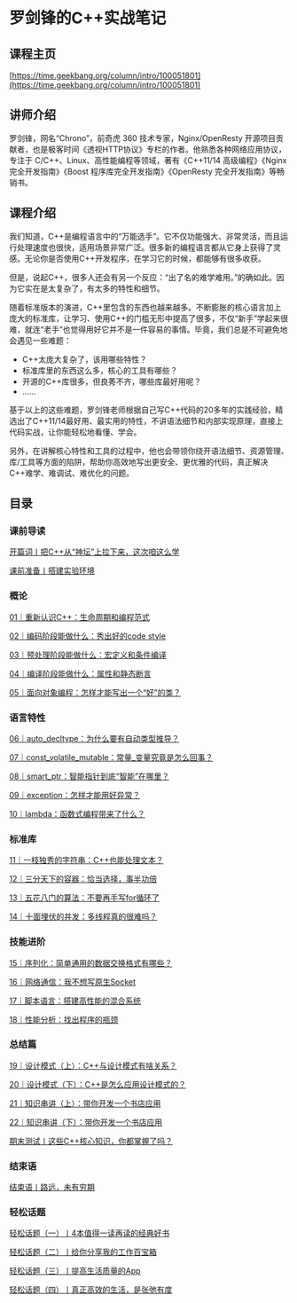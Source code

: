 # 罗剑锋的C++实战笔记

## 课程主页

[https://time.geekbang.org/column/intro/100051801](https://time.geekbang.org/column/intro/100051801)

## 讲师介绍

罗剑锋，网名“Chrono”，前奇虎 360 技术专家，Nginx/OpenResty 开源项目贡献者，也是极客时间《透视HTTP协议》专栏的作者。他熟悉各种网络应用协议，专注于 C/C++、Linux、高性能编程等领域，著有《C++11/14 高级编程》《Nginx 完全开发指南》《Boost 程序库完全开发指南》《OpenResty 完全开发指南》等畅销书。

## 课程介绍

我们知道，C++是编程语言中的“万能选手”。它不仅功能强大、非常灵活，而且运行处理速度也很快，适用场景非常广泛。很多新的编程语言都从它身上获得了灵感。无论你是否使用C++开发程序，在学习它的时候，都能够有很多收获。

但是，说起C++，很多人还会有另一个反应：“出了名的难学难用。”的确如此。因为它实在是太复杂了，有太多的特性和细节。

随着标准版本的演进，C++里包含的东西也越来越多。不断膨胀的核心语言加上庞大的标准库，让学习、使用C++的门槛无形中提高了很多，不仅“新手”学起来很难，就连“老手”也觉得用好它并不是一件容易的事情。毕竟，我们总是不可避免地会遇见一些难题：

- C++太庞大复杂了，该用哪些特性？
- 标准库里的东西这么多，核心的工具有哪些？
- 开源的C++库很多，但良莠不齐，哪些库最好用呢？
- ……

基于以上的这些难题，罗剑锋老师根据自己写C++代码的20多年的实践经验，精选出了C++11/14最好用、最实用的特性，不讲语法细节和内部实现原理，直接上代码实战，让你能轻松地看懂、学会。

另外，在讲解核心特性和工具的过程中，他也会带领你绕开语法细节、资源管理、库/工具等方面的陷阱，帮助你高效地写出更安全、更优雅的代码，真正解决C++难学、难调试、难优化的问题。

## 目录

### 课前导读

[开篇词丨把C++从“神坛”上拉下来，这次咱这么学](/notes/CPP/罗剑锋的CPP实战笔记/课前导读/把CPP从“神坛”上拉下来，这次咱这么学)

[课前准备丨搭建实验环境](/notes/CPP/罗剑锋的CPP实战笔记/课前导读/搭建实验环境)

### 概论

[01｜重新认识C++：生命周期和编程范式](/notes/CPP/罗剑锋的CPP实战笔记/概论/重新认识CPP：生命周期和编程范式)

[02｜编码阶段能做什么：秀出好的code style](/notes/CPP/罗剑锋的CPP实战笔记/概论/编码阶段能做什么：秀出好的codestyle)

[03｜预处理阶段能做什么：宏定义和条件编译](/notes/CPP/罗剑锋的CPP实战笔记/概论/预处理阶段能做什么：宏定义和条件编译)

[04｜编译阶段能做什么：属性和静态断言](/notes/CPP/罗剑锋的CPP实战笔记/概论/编译阶段能做什么：属性和静态断言)

[05｜面向对象编程：怎样才能写出一个“好”的类？](/notes/CPP/罗剑锋的CPP实战笔记/概论/面向对象编程：怎样才能写出一个“好”的类？)

### 语言特性

[06｜auto_decltype：为什么要有自动类型推导？](/notes/CPP/罗剑锋的CPP实战笔记/语言特性/auto_decltype：为什么要有自动类型推导？)

[07｜const_volatile_mutable：常量_变量究竟是怎么回事？](/notes/CPP/罗剑锋的CPP实战笔记/语言特性/const_volatile_mutable：常量_变量究竟是怎么回事？)

[08｜smart_ptr：智能指针到底“智能”在哪里？](/notes/CPP/罗剑锋的CPP实战笔记/语言特性/smart_ptr：智能指针到底“智能”在哪里？)

[09｜exception：怎样才能用好异常？](/notes/CPP/罗剑锋的CPP实战笔记/语言特性/exception：怎样才能用好异常？)

[10｜lambda：函数式编程带来了什么？](/notes/CPP/罗剑锋的CPP实战笔记/语言特性/lambda：函数式编程带来了什么？)

### 标准库

[11｜一枝独秀的字符串：C++也能处理文本？](/notes/CPP/罗剑锋的CPP实战笔记/标准库/一枝独秀的字符串：CPP也能处理文本？)

[12｜三分天下的容器：恰当选择，事半功倍](/notes/CPP/罗剑锋的CPP实战笔记/标准库/三分天下的容器：恰当选择，事半功倍)

[13｜五花八门的算法：不要再手写for循环了](/notes/CPP/罗剑锋的CPP实战笔记/标准库/五花八门的算法：不要再手写for循环了)

[14｜十面埋伏的并发：多线程真的很难吗？](/notes/CPP/罗剑锋的CPP实战笔记/标准库/十面埋伏的并发：多线程真的很难吗？)

### 技能进阶

[15｜序列化：简单通用的数据交换格式有哪些？](/notes/CPP/罗剑锋的CPP实战笔记/技能进阶/序列化：简单通用的数据交换格式有哪些？)

[16｜网络通信：我不想写原生Socket](/notes/CPP/罗剑锋的CPP实战笔记/技能进阶/网络通信：我不想写原生Socket)

[17｜脚本语言：搭建高性能的混合系统](/notes/CPP/罗剑锋的CPP实战笔记/技能进阶/脚本语言：搭建高性能的混合系统)

[18｜性能分析：找出程序的瓶颈](/notes/CPP/罗剑锋的CPP实战笔记/技能进阶/性能分析：找出程序的瓶颈)

### 总结篇

[19｜设计模式（上）：C++与设计模式有啥关系？](/notes/CPP/罗剑锋的CPP实战笔记/总结篇/设计模式（上）：CPP与设计模式有啥关系？)

[20｜设计模式（下）：C++是怎么应用设计模式的？](/notes/CPP/罗剑锋的CPP实战笔记/总结篇/设计模式（下）：CPP是怎么应用设计模式的？)

[21｜知识串讲（上）：带你开发一个书店应用](/notes/CPP/罗剑锋的CPP实战笔记/总结篇/知识串讲（上）：带你开发一个书店应用)

[22｜知识串讲（下）：带你开发一个书店应用](/notes/CPP/罗剑锋的CPP实战笔记/总结篇/知识串讲（下）：带你开发一个书店应用)

[期末测试丨这些C++核心知识，你都掌握了吗？](/notes/CPP/罗剑锋的CPP实战笔记/总结篇/这些CPP核心知识，你都掌握了吗？)

### 结束语

[结束语丨路远，未有穷期](/notes/CPP/罗剑锋的CPP实战笔记/结束语/路远，未有穷期)

### 轻松话题

[轻松话题（一）丨4本值得一读再读的经典好书](/notes/CPP/罗剑锋的CPP实战笔记/轻松话题/4本值得一读再读的经典好书)

[轻松话题（二）丨给你分享我的工作百宝箱](/notes/CPP/罗剑锋的CPP实战笔记/轻松话题/给你分享我的工作百宝箱)

[轻松话题（三）丨提高生活质量的App](/notes/CPP/罗剑锋的CPP实战笔记/轻松话题/提高生活质量的App)

[轻松话题（四）丨真正高效的生活，是张弛有度](/notes/CPP/罗剑锋的CPP实战笔记/轻松话题/真正高效的生活，是张弛有度)
